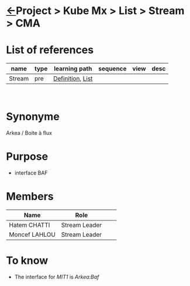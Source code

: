 <head><link rel="stylesheet" href="../../../../md.css"/><script src="../../../md.js"></script></head>

[//]: #(Reference)
[Repo_Readme]:    ../list/stakeholder_list.md

[Stream_List]:    ../list/stream_list.md
[Stream_Whatis]:  ../whatis/stream_whatis.md

# [&larr;][Repo_Readme]Project > Kube Mx > List > Stream > CMA

# List of references
|name|type|learning path|sequence|view|desc|
|-|-|-|-|-|-|
|Stream|pre|[Definition][Stream_Whatis], [List][Stream_List]|
<br>


# Synonyme
Arkea / Boite à flux
# Purpose
- interface BAF
# Members

|Name|Role|||
|-|-|-|-|
|Hatem CHATTI|Stream Leader||
|Moncef LAHLOU|Stream Leader||

# To know
- The interface for *MIT1* is *Arkea:Baf*